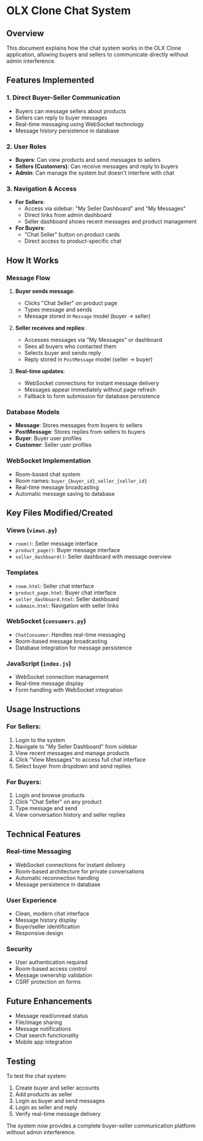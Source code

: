 # OLX Clone Chat System

## Overview
This document explains how the chat system works in the OLX Clone application, allowing buyers and sellers to communicate directly without admin interference.

## Features Implemented

### 1. **Direct Buyer-Seller Communication**
- Buyers can message sellers about products
- Sellers can reply to buyer messages
- Real-time messaging using WebSocket technology
- Message history persistence in database

### 2. **User Roles**
- **Buyers**: Can view products and send messages to sellers
- **Sellers (Customers)**: Can receive messages and reply to buyers
- **Admin**: Can manage the system but doesn't interfere with chat

### 3. **Navigation & Access**
- **For Sellers**: 
  - Access via sidebar: "My Seller Dashboard" and "My Messages"
  - Direct links from admin dashboard
  - Seller dashboard shows recent messages and product management
- **For Buyers**:
  - "Chat Seller" button on product cards
  - Direct access to product-specific chat

## How It Works

### Message Flow
1. **Buyer sends message**:
   - Clicks "Chat Seller" on product page
   - Types message and sends
   - Message stored in `Message` model (buyer → seller)

2. **Seller receives and replies**:
   - Accesses messages via "My Messages" or dashboard
   - Sees all buyers who contacted them
   - Selects buyer and sends reply
   - Reply stored in `PostMessage` model (seller → buyer)

3. **Real-time updates**:
   - WebSocket connections for instant message delivery
   - Messages appear immediately without page refresh
   - Fallback to form submission for database persistence

### Database Models
- **Message**: Stores messages from buyers to sellers
- **PostMessage**: Stores replies from sellers to buyers
- **Buyer**: Buyer user profiles
- **Customer**: Seller user profiles

### WebSocket Implementation
- Room-based chat system
- Room names: `buyer_{buyer_id}_seller_{seller_id}`
- Real-time message broadcasting
- Automatic message saving to database

## Key Files Modified/Created

### Views (`views.py`)
- `room()`: Seller message interface
- `product_page()`: Buyer message interface  
- `seller_dashboard()`: Seller dashboard with message overview

### Templates
- `room.html`: Seller chat interface
- `product_page.html`: Buyer chat interface
- `seller_dashboard.html`: Seller dashboard
- `submain.html`: Navigation with seller links

### WebSocket (`consumers.py`)
- `ChatConsumer`: Handles real-time messaging
- Room-based message broadcasting
- Database integration for message persistence

### JavaScript (`index.js`)
- WebSocket connection management
- Real-time message display
- Form handling with WebSocket integration

## Usage Instructions

### For Sellers:
1. Login to the system
2. Navigate to "My Seller Dashboard" from sidebar
3. View recent messages and manage products
4. Click "View Messages" to access full chat interface
5. Select buyer from dropdown and send replies

### For Buyers:
1. Login and browse products
2. Click "Chat Seller" on any product
3. Type message and send
4. View conversation history and seller replies

## Technical Features

### Real-time Messaging
- WebSocket connections for instant delivery
- Room-based architecture for private conversations
- Automatic reconnection handling
- Message persistence in database

### User Experience
- Clean, modern chat interface
- Message history display
- Buyer/seller identification
- Responsive design

### Security
- User authentication required
- Room-based access control
- Message ownership validation
- CSRF protection on forms

## Future Enhancements
- Message read/unread status
- File/image sharing
- Message notifications
- Chat search functionality
- Mobile app integration

## Testing
To test the chat system:
1. Create buyer and seller accounts
2. Add products as seller
3. Login as buyer and send messages
4. Login as seller and reply
5. Verify real-time message delivery

The system now provides a complete buyer-seller communication platform without admin interference.

